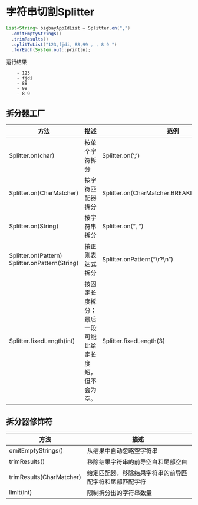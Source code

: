 
# 字符串切割Splitter

```java
List<String> bigbayAppIdList = Splitter.on(",")
  .omitEmptyStrings()
  .trimResults()
  .splitToList("123,fjdi, 88,99 , , 8 9 ")
  .forEach(System.out::println);
```

运行结果

```log
    - 123
    - fjdi
    - 88
    - 99
    - 8 9
```

## 拆分器工厂

| **方法**        | **描述**                      | **范例**  |
| -------------- | --------------------------- | -------------------------------------------- |
| Splitter.on(char)          | 按单个字符拆分                     | Splitter.on(‘;’)  |
| Splitter.on(CharMatcher)   | 按字符匹配器拆分                    | Splitter.on(CharMatcher.BREAKING_WHITESPACE) |
| Splitter.on(String)        | 按字符串拆分                      | Splitter.on(“, “)                            |
| Splitter.on(Pattern)  Splitter.onPattern(String) | 按正则表达式拆分   | Splitter.onPattern(“\r?\n”)    |
| Splitter.fixedLength(int)  | 按固定长度拆分；最后一段可能比给定长度短，但不会为空。 | Splitter.fixedLength(3)    |

## 拆分器修饰符

| **方法**                          | **描述**                      |
| ------------------------------- | --------------------------- |
| omitEmptyStrings()        | 从结果中自动忽略空字符串                |
| trimResults()             | 移除结果字符串的前导空白和尾部空白           |
| trimResults(CharMatcher)  | 给定匹配器，移除结果字符串的前导匹配字符和尾部匹配字符 |
| limit(int)                | 限制拆分出的字符串数量                 |
